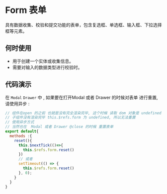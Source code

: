 # Form 表单
具有数据收集、校验和提交功能的表单，包含复选框、单选框、输入框、下拉选择框等元素。

## 何时使用
- 用于创建一个实体或收集信息。
- 需要对输入的数据类型进行校验时。

## 代码演示

在 `Modal` `Drawer` 中 , 如果要在打开Modal 或者 Drawer 的时候对表单 进行重置, 请使用异步 :

```javascript
// 组件在open 的之前 也就是没有完全渲染完毕, 这个时候 读取 dom 对象是 undefined, 
// 子组件没有渲染完毕 this.$refs.form 为 undefined, 所以无法重置
// 使用异步方式
// 当然也在  Modal 或者 Drawer @close 的时候 重置表单
export default{
  methods :{
    reset(){
      this.$nextTick(()=>{
        this.$refs.form.reset()
      })
      // 或者
      setTimeout(() => {
        this.$refs.form.reset()
      }, 0);
    }
  }
}
```